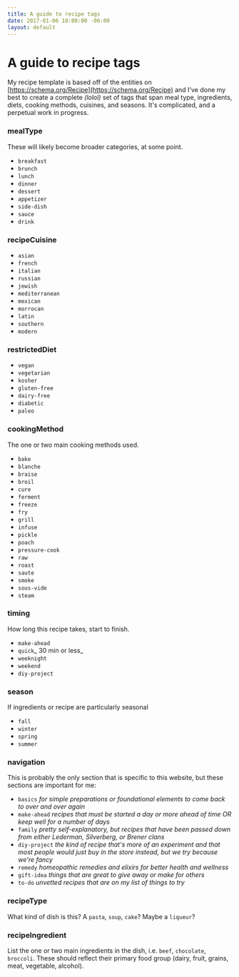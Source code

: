 ```yaml
---
title: A guide to recipe tags
date: 2017-01-06 18:00:00 -06:00
layout: default
---
```


# A guide to recipe tags

My recipe template is based off of the entities on [https://schema.org/Recipe](https://schema.org/Recipe) and I've done my best to create a complete _(lolol)_ set of tags that span meal type, ingredients, diets, cooking methods, cuisines, and seasons. It's complicated, and a perpetual work in progress.

### mealType

These will likely become broader categories, at some point.

*   `breakfast`
*   `brunch`
*   `lunch`
*   `dinner`
*   `dessert`
*   `appetizer`
*   `side-dish`
*   `sauce`
*   `drink`

### recipeCuisine

*   `asian`
*   `french`
*   `italian`
*   `russian`
*   `jewish`
*   `mediterranean`
*   `mexican`
* 	`morrocan`
*   `latin`
*	`southern`
*	`modern`

### restrictedDiet

*   `vegan`
*   `vegetarian`
*   `kosher`
*   `gluten-free`
*   `dairy-free`
*   `diabetic`
*   `paleo`

### cookingMethod

The one or two main cooking methods used.

*   `bake`
*   `blanche`
*   `braise`
*   `broil`
*   `cure`
*   `ferment`
*   `freeze`
*   `fry`
*   `grill`
*   `infuse`
*   `pickle`
*   `poach`
*   `pressure-cook`
*   `raw`
*   `roast`
*   `saute`
*   `smoke`
*   `sous-vide`
*   `steam`


### timing

How long this recipe takes, start to finish.

*   `make-ahead`
*   `quick`_ 30 min or less_
*   `weeknight`
*   `weekend`
*   `diy-project`

### season

If ingredients or recipe are particularly seasonal

*   `fall`
*   `winter`
*   `spring`
*   `summer`

### navigation

This is probably the only section that is specific to this website, but these sections are important for me:

*   `basics` _for simple preparations or foundational elements to come back to over and over again_
*   `make-ahead` _recipes that must be started a day or more ahead of time OR keep well for a number of days_
*   `family` _pretty self-explanatory, but recipes that have been passed down from either Lederman, Silverberg, or Brener clans_
*   `diy-project` _the kind of recipe that's more of an experiment and that most people would just buy in the store instead, but we try because we're fancy_
*   `remedy` _homeopathic remedies and elixirs for better health and wellness_
*   `gift-idea` _things that are great to give away or make for others_
*   `to-do` _unvetted recipes that are on my list of things to try_

### recipeType

What kind of dish is this? A `pasta`, `soup`, `cake`? Maybe a `liqueur`?

### recipeIngredient

List the one or two main ingredients in the dish, i.e. `beef`, `chocolate`, `broccoli`. These should reflect their primary food group (dairy, fruit, grains, meat, vegetable, alcohol).
